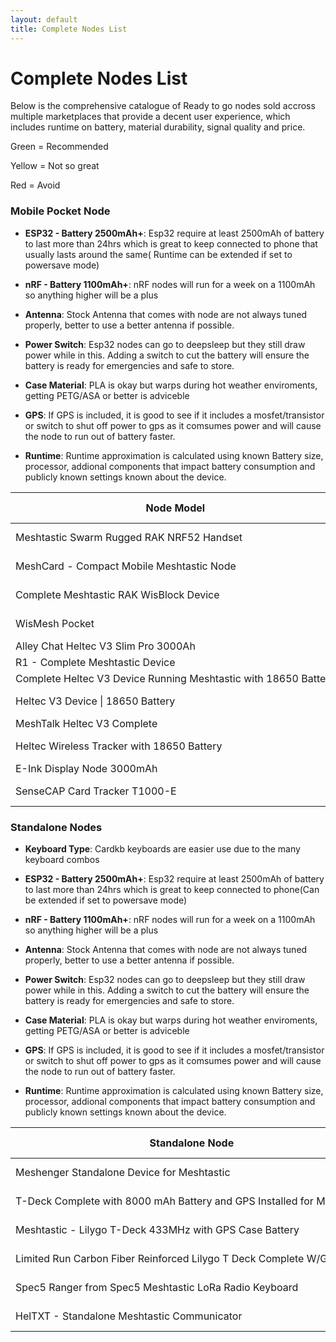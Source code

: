 ```yaml
---
layout: default
title: Complete Nodes List
---
```


# Complete Nodes List

Below is the comprehensive catalogue of Ready to go nodes sold accross multiple marketplaces that provide a decent user experience, which includes runtime on battery, material durability, signal quality and price.

Green = Recommended

Yellow = Not so great

Red = Avoid

### Mobile Pocket Node

- **ESP32 - Battery 2500mAh+**:	Esp32 require at least 2500mAh of battery to last more than 24hrs which is great to keep connected to phone that usually lasts around the same( Runtime can be extended if set to powersave mode)

- **nRF - Battery 1100mAh+**:	nRF nodes will run for a week on a 1100mAh so anything higher will be a plus

- **Antenna**:	Stock Antenna that comes with node are not always tuned properly, better to use a better antenna if possible.

- **Power Switch**:	Esp32 nodes can go to deepsleep but they still draw power while in this. Adding a switch to cut the battery will ensure the battery is ready for emergencies and safe to store.

- **Case Material**: PLA is okay but warps during hot weather enviroments, getting PETG/ASA or better is adviceble

- **GPS**:	If GPS is included, it is good to see if it includes a mosfet/transistor or switch to shut off power to gps as it comsumes power and will cause the node to run out of battery faster.

- **Runtime**: Runtime approximation is calculated using known Battery size, processor, addional components that impact battery consumption and publicly known settings known about the device.

<table>
  <thead>
    <tr>
      <th style="white-space: nowrap;">Node Model</th>
      <th>Fits in Pocket</th>
      <th>MCU</th>
      <th>Battery</th>
      <th>Antenna</th>
      <th>Case Material</th>
      <th>Power Switch</th>
      <th>GPS</th>
      <th>Sensors</th>
      <th>Weatherproof</th>
      <th>Approximate Runtime</th>
      <th>Price</th>
      <th>Link</th>
    </tr>
  </thead>
  <tbody>
    <tr>
      <td style="white-space: nowrap;">Meshtastic Swarm Rugged RAK NRF52 Handset</td>
      <td>Yes</td>
      <td>nRF</td>
      <td style="background-color: green;">2000mAh</td>
      <td style="background-color: green;">Gizont</td>
      <td style="background-color: green;">Injection Mold</td>
      <td style="background-color: green;">Yes</td>
      <td style="background-color: yellow; color: black;">GPS/No switch</td>
      <td>None</td>
      <td style="background-color: green;">Yes</td>
      <td>64Hrs</td>
      <td>$159.99</td>
      <td><a href="https://www.etsy.com/listing/1599932153/meshtastic-swarm-rugged-rak-nrf52">Link</a></td>
    </tr>
    <tr>
      <td style="white-space: nowrap;">MeshCard - Compact Mobile Meshtastic Node</td>
      <td>Yes</td>
      <td>nRF</td>
      <td style="background-color: green;">1100mAh</td>
      <td style="background-color: green;">Gizont</td>
      <td style="background-color: green;">Aluminum</td>
      <td style="background-color: green;">Yes</td>
      <td style="background-color: green;">GPS/with Switch</td>
      <td>None</td>
      <td>No</td>
      <td>154Hrs</td>
      <td>$123.20</td>
      <td><a href="https://www.etsy.com/listing/1736071130/meshcard-compact-mobile-meshtastic-node">Link</a></td>
    </tr>
    <tr>
      <td style="white-space: nowrap;">Complete Meshtastic RAK WisBlock Device</td>
      <td>Yes</td>
      <td>nRF</td>
      <td style="background-color: green;">2000mAh</td>
      <td style="background-color: yellow; color: black;">Stock</td>
      <td style="background-color: green;">ABS / PA6-CF</td>
      <td>None</td>
      <td>None</td>
      <td style="background-color: green;">BME680</td>
      <td>No</td>
      <td>307Hrs</td>
      <td>$125.00</td>
      <td><a href="https://www.etsy.com/listing/1725982705/complete-meshtastic-rak-wisblock-device">Link</a></td>
    </tr>
    <tr>
      <td style="white-space: nowrap;">WisMesh Pocket</td>
      <td>Yes</td>
      <td>nRF</td>
      <td style="background-color: green;">3200 mAh</td>
      <td style="background-color: yellow; color: black;">Stock</td>
      <td style="background-color: yellow; color: black;">PLA</td>
      <td style="background-color: green;">Yes</td>
      <td style="background-color: yellow; color: black;">GPS/No switch</td>
      <td>None</td>
      <td>No</td>
      <td>96Hrs</td>
      <td>$89.97</td>
      <td><a href="https://store.rokland.com/products/wismesh-pocket">Link</a></td>
    </tr>
    <tr>
      <td style="white-space: nowrap;">Alley Chat Heltec V3 Slim Pro 3000Ah</td>
      <td>Yes</td>
      <td>ESP32</td>
      <td style="background-color: green;">3000mAh</td>
      <td style="background-color: green;">Gizont</td>
      <td style="background-color: yellow; color: black;">PLA+</td>
      <td>None</td>
      <td>None</td>
      <td>None</td>
      <td>No</td>
      <td>30Hrs</td>
      <td>$79.99</td>
      <td><a href="https://www.etsy.com/listing/1733573998/heltec-v3-complete-running-meshtastic">Link</a></td>
    </tr>
    <tr>
      <td style="white-space: nowrap;">R1 - Complete Meshtastic Device</td>
      <td>Yes</td>
      <td>nRF</td>
      <td style="background-color: green;">1800mAh</td>
      <td style="background-color: yellow; color: black;">Stock</td>
      <td style="background-color: yellow; color: black;">PLA CF</td>
      <td>None</td>
      <td>None</td>
      <td>None</td>
      <td>No</td>
      <td>300Hrs</td>
      <td>$79.00</td>
      <td><a href="https://www.etsy.com/listing/1801743857/r1-complete-meshtastic-device-powered-by">Link</a></td>
    </tr>
    <tr>
      <td style="white-space: nowrap;">Complete Heltec V3 Device Running Meshtastic with 18650 Battery</td>
      <td>Yes</td>
      <td>ESP32</td>
      <td style="background-color: green;">3000mAh</td>
      <td style="background-color: green;">Gizont</td>
      <td style="background-color: green;">PETG</td>
      <td>None</td>
      <td>None</td>
      <td>None</td>
      <td>No</td>
      <td>30Hrs</td>
      <td>$72.51</td>
      <td><a href="https://www.etsy.com/listing/1726331968/complete-heltec-v3-device-running">Link</a></td>
    </tr>
    <tr>
      <td style="white-space: nowrap;">Heltec V3 Device | 18650 Battery</td>
      <td>Yes</td>
      <td>ESP32</td>
      <td style="background-color: green;">3350mAh</td>
      <td style="background-color: yellow; color: black;">Stock</td>
      <td style="background-color: green;">ABS / PA6-CF</td>
      <td>None</td>
      <td>None</td>
      <td>None</td>
      <td>No</td>
      <td>34Hrs</td>
      <td>$70.00</td>
      <td><a href="https://www.etsy.com/listing/1726354799/complete-meshtastic-heltec-v3-device">Link</a></td>
    </tr>
    <tr>
      <td style="white-space: nowrap;">MeshTalk Heltec V3 Complete</td>
      <td>Yes</td>
      <td>ESP32</td>
      <td style="background-color: green;">3000mAh</td>
      <td style="background-color: green;">5dBi</td>
      <td style="background-color: green;">PETG</td>
      <td>None</td>
      <td>None</td>
      <td>None</td>
      <td>No</td>
      <td>30Hrs</td>
      <td>$67.49</td>
      <td><a href="https://www.etsy.com/listing/1756582234/meshtalk-heltec-v3-complete-device">Link</a></td>
    </tr>
    <tr>
      <td style="white-space: nowrap;">Heltec Wireless Tracker with 18650 Battery</td>
      <td>Yes</td>
      <td>ESP32</td>
      <td style="background-color: green;">3000mAh</td>
      <td style="background-color: green;">Gizont</td>
      <td style="background-color: green;">PETG</td>
      <td>None</td>
      <td style="background-color: yellow; color: black;">GPS/No switch</td>
      <td>None</td>
      <td>No</td>
      <td>19Hrs</td>
      <td>$60.51</td>
      <td><a href="https://www.etsy.com/listing/1757243131/complete-heltec-wireless-tracker-with">Link</a></td>
    </tr>
    <tr>
      <td style="white-space: nowrap;">E-Ink Display Node 3000mAh</td>
      <td>Yes</td>
      <td>ESP32</td>
      <td style="background-color: green;">3000mAh</td>
      <td style="background-color: yellow; color: black;">Stock</td>
      <td style="background-color: yellow; color: black;">PLA+</td>
      <td>None</td>
      <td>None</td>
      <td>None</td>
      <td>No</td>
      <td>95Hrs</td>
      <td>$55.00</td>
      <td><a href="https://www.tindie.com/products/harukitoreda/e-ink-display-meshtastic-node-3000mah-complete/">Link</a></td>
    </tr>
    <tr>
      <td style="white-space: nowrap;">SenseCAP Card Tracker T1000-E</td>
      <td>Yes</td>
      <td>nRF</td>
      <td style="background-color: yellow; color: black;">700mAh</td>
      <td style="background-color: yellow; color: black;">Stock</td>
      <td style="background-color: green;">Injection Mold</td>
      <td>None</td>
      <td style="background-color: yellow; color: black;">GPS/No switch</td>
      <td style="background-color: green;">Temperature</td>
      <td style="background-color: green;">Yes</td>
      <td>48Hrs</td>
      <td>$39.90</td>
      <td><a href="https://www.seeedstudio.com/SenseCAP-Card-Tracker-T1000-E-for-Meshtastic-p-5913.html">Link</a></td>
    </tr>
  </tbody>
</table>

### Standalone Nodes

- **Keyboard Type**:	Cardkb keyboards are easier use due to the many keyboard combos													

- **ESP32 - Battery 2500mAh+**:	Esp32 require at least 2500mAh of battery to last more than 24hrs which is great to keep connected to phone(Can be extended if set to powersave mode)													

- **nRF - Battery 1100mAh+**:	nRF nodes will run for a week on a 1100mAh so anything higher will be a plus													

- **Antenna**:	Stock Antenna that comes with node are not always tuned properly, better to use a better antenna if possible.													

- **Power Switch**: Esp32 nodes can go to deepsleep but they still draw power while in this. Adding a switch to cut the battery will ensure the battery is ready for emergencies and safe to store.													

- **Case Material**:	PLA is okay but warps during hot weather enviroments, getting PETG/ASA or better is adviceble													

- **GPS**:	If GPS is included, it is good to see if it includes a mosfet/transistor or switch to shut off power to gps as it comsumes power and will cause the node to run out of battery faster.					

- **Runtime**: Runtime approximation is calculated using known Battery size, processor, addional components that impact battery consumption and publicly known settings known about the device.

<table>
  <thead>
    <tr>
      <th style="white-space: nowrap;">Standalone Node</th>
      <th>Keyboard Handheld</th>
      <th>MCU</th>
      <th>Battery</th>
      <th>Antenna</th>
      <th>Case Material</th>
      <th>Power Switch</th>
      <th>GPS</th>
      <th>Sensor</th>
      <th>Buzzer</th>
      <th>Approximate Runtime</th>
      <th>Price</th>
      <th>Link</th>
    </tr>
  </thead>
  <tbody>
    <tr>
      <td style="white-space: nowrap;">Meshenger Standalone Device for Meshtastic</td>
      <td style="background-color: green;">Cardkb</td>
      <td>nRF</td>
      <td style="background-color: green;">4000mAh</td>
      <td style="background-color: green;">Gizont</td>
      <td style="background-color: green;">ASA</td>
      <td style="background-color: green;">Yes</td>
      <td style="background-color: yellow; color: black;">GPS/No switch</td>
      <td>None</td>
      <td style="background-color: green;">Yes</td>
      <td>312 Hrs</td>
      <td>$250.00</td>
      <td><a href="https://www.etsy.com/listing/1390142667/meshenger-standalone-device-for">Link</a></td>
    </tr>
    <tr>
      <td style="white-space: nowrap;">T-Deck Complete with 8000 mAh Battery and GPS Installed for Meshtastic</td>
      <td style="background-color: yellow; color: black;">Blackberry</td>
      <td>ESP32</td>
      <td style="background-color: green;">8000mAh</td>
      <td style="background-color: yellow; color: black;">Stock</td>
      <td style="background-color: yellow; color: black;">PLA</td>
      <td style="background-color: green;">Yes</td>
      <td style="background-color: green;">GPS/with Switch</td>
      <td>None</td>
      <td style="background-color: green;">Yes</td>
      <td>76Hrs</td>
      <td>$205.00</td>
      <td><a href="https://www.etsy.com/listing/1740148840/t-deck-complete-with-8000-mah-battery">Link</a></td>
    </tr>
    <tr>
      <td style="white-space: nowrap;">Meshtastic - Lilygo T-Deck 433MHz with GPS Case Battery</td>
      <td style="background-color: yellow; color: black;">Blackberry</td>
      <td>ESP32</td>
      <td style="background-color: green;">6000mAh</td>
      <td style="background-color: green;">3dBi</td>
      <td style="background-color: yellow; color: black;">PLA+</td>
      <td style="background-color: green;">Yes</td>
      <td>GPS/No switch</td>
      <td>None</td>
      <td style="background-color: green;">Yes</td>
      <td>14Hrs</td>
      <td>$216.82</td>
      <td><a href="https://www.etsy.com/listing/1768715019/meshtastic-lilygo-t-deck-with-gps-case">Link</a></td>
    </tr>
    <tr>
      <td style="white-space: nowrap;">Limited Run Carbon Fiber Reinforced Lilygo T Deck Complete W/GPS</td>
      <td style="background-color: yellow; color: black;">Blackberry</td>
      <td>ESP32</td>
      <td style="background-color: green;">8000mAh</td>
      <td style="background-color: green;">3dBi</td>
      <td style="background-color: green;">PETG</td>
      <td style="background-color: green;">Yes</td>
      <td style="background-color: yellow; color: black;">GPS/No switch</td>
      <td>None</td>
      <td style="background-color: green;">Yes</td>
      <td>19Hrs</td>
      <td>$185.40</td>
      <td><a href="https://www.etsy.com/listing/1801509135/limited-run-carbon-fiber-rienforced">Link</a></td>
    </tr>
    <tr>
      <td style="white-space: nowrap;">Spec5 Ranger from Spec5 Meshtastic LoRa Radio Keyboard</td>
      <td style="background-color: yellow; color: black;">Blackberry</td>
      <td>ESP32</td>
      <td style="background-color: green;">3300mAh</td>
      <td>Unknown</td>
      <td style="background-color: green;">PETG</td>
      <td style="background-color: green;">Yes</td>
      <td style="background-color: yellow; color: black;">GPS/No switch</td>
      <td>None</td>
      <td style="background-color: green;">Yes</td>
      <td>8Hrs</td>
      <td>$179.99</td>
      <td><a href="https://www.etsy.com/listing/1727452694/spec5-ranger-from-spec5-meshtastic-lora">Link</a></td>
    </tr>
    <tr>
      <td style="white-space: nowrap;">HelTXT - Standalone Meshtastic Communicator</td>
      <td style="background-color: green;">Cardkb</td>
      <td>ESP32</td>
      <td style="background-color: green;">4000mAh</td>
      <td style="background-color: yellow; color: black;">Stock</td>
      <td style="background-color: yellow; color: black;">PLA+</td>
      <td style="background-color: green;">Yes</td>
      <td style="background-color: green;">GPS/with mosfet</td>
      <td style="background-color: green;">BME680</td>
      <td style="background-color: green;">Yes</td>
      <td>168Hrs</td>
      <td>$115.00</td>
      <td><a href="https://www.tindie.com/products/harukitoreda/heltxt-standalone-meshtastic-communicator/">Link</a></td>
    </tr>
  </tbody>
</table>
